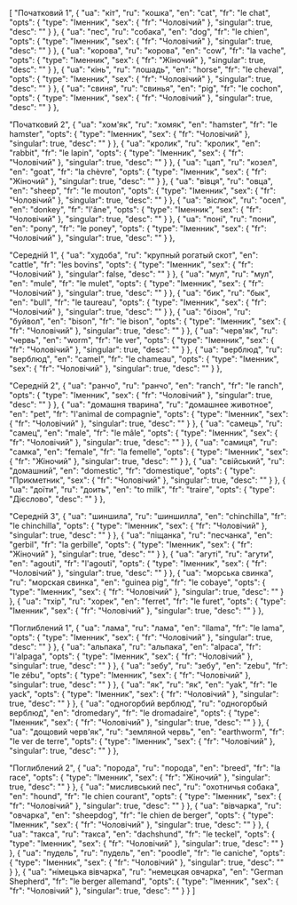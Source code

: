 [
  "Початковий 1",
  {
    "ua": "кіт",
    "ru": "кошка",
    "en": "cat",
    "fr": "le chat",
    "opts": {
      "type": "Іменник",
      "sex": {
        "fr": "Чоловічий"
      },
      "singular": true,
      "desc": ""
    }
  },
  {
    "ua": "пес",
    "ru": "собака",
    "en": "dog",
    "fr": "le chien",
    "opts": {
      "type": "Іменник",
      "sex": {
        "fr": "Чоловічий"
      },
      "singular": true,
      "desc": ""
    }
  },
  {
    "ua": "корова",
    "ru": "корова",
    "en": "cow",
    "fr": "la vache",
    "opts": {
      "type": "Іменник",
      "sex": {
        "fr": "Жіночий"
      },
      "singular": true,
      "desc": ""
    }
  },
  {
    "ua": "кінь",
    "ru": "лошадь",
    "en": "horse",
    "fr": "le cheval",
    "opts": {
      "type": "Іменник",
      "sex": {
        "fr": "Чоловічий"
      },
      "singular": true,
      "desc": ""
    }
  },
  {
    "ua": "свиня",
    "ru": "свинья",
    "en": "pig",
    "fr": "le cochon",
    "opts": {
      "type": "Іменник",
      "sex": {
        "fr": "Чоловічий"
      },
      "singular": true,
      "desc": ""
    }
  },


  
  "Початковий 2",
  {
    "ua": "хом'як",
    "ru": "хомяк",
    "en": "hamster",
    "fr": "le hamster",
    "opts": {
      "type": "Іменник",
      "sex": {
        "fr": "Чоловічий"
      },
      "singular": true,
      "desc": ""
    }
  },
  {
    "ua": "кролик",
    "ru": "кролик",
    "en": "rabbit",
    "fr": "le lapin",
    "opts": {
      "type": "Іменник",
      "sex": {
        "fr": "Чоловічий"
      },
      "singular": true,
      "desc": ""
    }
  },
  {
    "ua": "цап",
    "ru": "козел",
    "en": "goat",
    "fr": "la chèvre",
    "opts": {
      "type": "Іменник",
      "sex": {
        "fr": "Жіночий"
      },
      "singular": true,
      "desc": ""
    }
  },
  {
    "ua": "вівця",
    "ru": "овца",
    "en": "sheep",
    "fr": "le mouton",
    "opts": {
      "type": "Іменник",
      "sex": {
        "fr": "Чоловічий"
      },
      "singular": true,
      "desc": ""
    }
  },
  {
    "ua": "віслюк",
    "ru": "осел",
    "en": "donkey",
    "fr": "l'âne",
    "opts": {
      "type": "Іменник",
      "sex": {
        "fr": "Чоловічий"
      },
      "singular": true,
      "desc": ""
    }
  },
  {
    "ua": "поні",
    "ru": "пони",
    "en": "pony",
    "fr": "le poney",
    "opts": {
      "type": "Іменник",
      "sex": {
        "fr": "Чоловічий"
      },
      "singular": true,
      "desc": ""
    }
  },



  "Середній 1",
  {
    "ua": "худоба",
    "ru": "крупный рогатый скот",
    "en": "cattle",
    "fr": "les bovins",
    "opts": {
      "type": "Іменник",
      "sex": {
        "fr": "Чоловічий"
      },
      "singular": false,
      "desc": ""
    }
  },
  {
    "ua": "мул",
    "ru": "мул",
    "en": "mule",
    "fr": "le mulet",
    "opts": {
      "type": "Іменник",
      "sex": {
        "fr": "Чоловічий"
      },
      "singular": true,
      "desc": ""
    }
  },
  {
    "ua": "бик",
    "ru": "бык",
    "en": "bull",
    "fr": "le taureau",
    "opts": {
      "type": "Іменник",
      "sex": {
        "fr": "Чоловічий"
      },
      "singular": true,
      "desc": ""
    }
  },
  {
    "ua": "бізон",
    "ru": "буйвол",
    "en": "bison",
    "fr": "le bison",
    "opts": {
      "type": "Іменник",
      "sex": {
        "fr": "Чоловічий"
      },
      "singular": true,
      "desc": ""
    }
  },
  {
    "ua": "черв'як",
    "ru": "червь",
    "en": "worm",
    "fr": "le ver",
    "opts": {
      "type": "Іменник",
      "sex": {
        "fr": "Чоловічий"
      },
      "singular": true,
      "desc": ""
    }
  },
  {
    "ua": "верблюд",
    "ru": "верблюд",
    "en": "camel",
    "fr": "le chameau",
    "opts": {
      "type": "Іменник",
      "sex": {
        "fr": "Чоловічий"
      },
      "singular": true,
      "desc": ""
    }
  },



  "Середній 2",
  {
    "ua": "ранчо",
    "ru": "ранчо",
    "en": "ranch",
    "fr": "le ranch",
    "opts": {
      "type": "Іменник",
      "sex": {
        "fr": "Чоловічий"
      },
      "singular": true,
      "desc": ""
    }
  },
  {
    "ua": "домашня тварина",
    "ru": "домашнее животное",
    "en": "pet",
    "fr": "l'animal de compagnie",
    "opts": {
      "type": "Іменник",
      "sex": {
        "fr": "Чоловічий"
      },
      "singular": true,
      "desc": ""
    }
  },
  {
    "ua": "самець",
    "ru": "самец",
    "en": "male",
    "fr": "le mâle",
    "opts": {
      "type": "Іменник",
      "sex": {
        "fr": "Чоловічий"
      },
      "singular": true,
      "desc": ""
    }
  },
  {
    "ua": "самиця",
    "ru": "самка",
    "en": "female",
    "fr": "la femelle",
    "opts": {
      "type": "Іменник",
      "sex": {
        "fr": "Жіночий"
      },
      "singular": true,
      "desc": ""
    }
  },
  {
    "ua": "свійський",
    "ru": "домашний",
    "en": "domestic",
    "fr": "domestique",
    "opts": {
      "type": "Прикметник",
      "sex": {
        "fr": "Чоловічий"
      },
      "singular": true,
      "desc": ""
    }
  },
  {
    "ua": "доїти",
    "ru": "доить",
    "en": "to milk",
    "fr": "traire",
    "opts": {
      "type": "Дієслово",
      "desc": ""
    }
  },



  "Середній 3",
  {
    "ua": "шиншила",
    "ru": "шиншилла",
    "en": "chinchilla",
    "fr": "le chinchilla",
    "opts": {
      "type": "Іменник",
      "sex": {
        "fr": "Чоловічий"
      },
      "singular": true,
      "desc": ""
    }
  },
  {
    "ua": "піщанка",
    "ru": "песчанка",
    "en": "gerbil",
    "fr": "la gerbille",
    "opts": {
      "type": "Іменник",
      "sex": {
        "fr": "Жіночий"
      },
      "singular": true,
      "desc": ""
    }
  },
  {
    "ua": "агуті",
    "ru": "агути",
    "en": "agouti",
    "fr": "l'agouti",
    "opts": {
      "type": "Іменник",
      "sex": {
        "fr": "Чоловічий"
      },
      "singular": true,
      "desc": ""
    }
  },
  {
    "ua": "морська свинка",
    "ru": "морская свинка",
    "en": "guinea pig",
    "fr": "le cobaye",
    "opts": {
      "type": "Іменник",
      "sex": {
        "fr": "Чоловічий"
      },
      "singular": true,
      "desc": ""
    }
  },
  {
    "ua": "тхір",
    "ru": "хорек",
    "en": "ferret",
    "fr": "le furet",
    "opts": {
      "type": "Іменник",
      "sex": {
        "fr": "Чоловічий"
      },
      "singular": true,
      "desc": ""
    }
  },



  "Поглиблений 1",
  {
    "ua": "лама",
    "ru": "лама",
    "en": "llama",
    "fr": "le lama",
    "opts": {
      "type": "Іменник",
      "sex": {
        "fr": "Чоловічий"
      },
      "singular": true,
      "desc": ""
    }
  },
  {
    "ua": "альпака",
    "ru": "альпака",
    "en": "alpaca",
    "fr": "l'alpaga",
    "opts": {
      "type": "Іменник",
      "sex": {
        "fr": "Чоловічий"
      },
      "singular": true,
      "desc": ""
    }
  },
  {
    "ua": "зебу",
    "ru": "зебу",
    "en": "zebu",
    "fr": "le zébu",
    "opts": {
      "type": "Іменник",
      "sex": {
        "fr": "Чоловічий"
      },
      "singular": true,
      "desc": ""
    }
  },
  {
    "ua": "як",
    "ru": "як",
    "en": "yak",
    "fr": "le yack",
    "opts": {
      "type": "Іменник",
      "sex": {
        "fr": "Чоловічий"
      },
      "singular": true,
      "desc": ""
    }
  },
  {
    "ua": "одногорбий верблюд",
    "ru": "одногорбый верблюд",
    "en": "dromedary",
    "fr": "le dromadaire",
    "opts": {
      "type": "Іменник",
      "sex": {
        "fr": "Чоловічий"
      },
      "singular": true,
      "desc": ""
    }
  },
  {
    "ua": "дощовий черв'як",
    "ru": "земляной червь",
    "en": "earthworm",
    "fr": "le ver de terre",
    "opts": {
      "type": "Іменник",
      "sex": {
        "fr": "Чоловічий"
      },
      "singular": true,
      "desc": ""
    }
  },



  "Поглиблений 2",
  {
    "ua": "порода",
    "ru": "порода",
    "en": "breed",
    "fr": "la race",
    "opts": {
      "type": "Іменник",
      "sex": {
        "fr": "Жіночий"
      },
      "singular": true,
      "desc": ""
    }
  },
  {
    "ua": "мисливський пес",
    "ru": "охотничья собака",
    "en": "hound",
    "fr": "le chien courant",
    "opts": {
      "type": "Іменник",
      "sex": {
        "fr": "Чоловічий"
      },
      "singular": true,
      "desc": ""
    }
  },
  {
    "ua": "вівчарка",
    "ru": "овчарка",
    "en": "sheepdog",
    "fr": "le chien de berger",
    "opts": {
      "type": "Іменник",
      "sex": {
        "fr": "Чоловічий"
      },
      "singular": true,
      "desc": ""
    }
  },
  {
    "ua": "такса",
    "ru": "такса",
    "en": "dachshund",
    "fr": "le teckel",
    "opts": {
      "type": "Іменник",
      "sex": {
        "fr": "Чоловічий"
      },
      "singular": true,
      "desc": ""
    }
  },
  {
    "ua": "пудель",
    "ru": "пудель",
    "en": "poodle",
    "fr": "le caniche",
    "opts": {
      "type": "Іменник",
      "sex": {
        "fr": "Чоловічий"
      },
      "singular": true,
      "desc": ""
    }
  },
  {
    "ua": "німецька вівчарка",
    "ru": "немецкая овчарка",
    "en": "German Shepherd",
    "fr": "le berger allemand",
    "opts": {
      "type": "Іменник",
      "sex": {
        "fr": "Чоловічий"
      },
      "singular": true,
      "desc": ""
    }
  }
]
